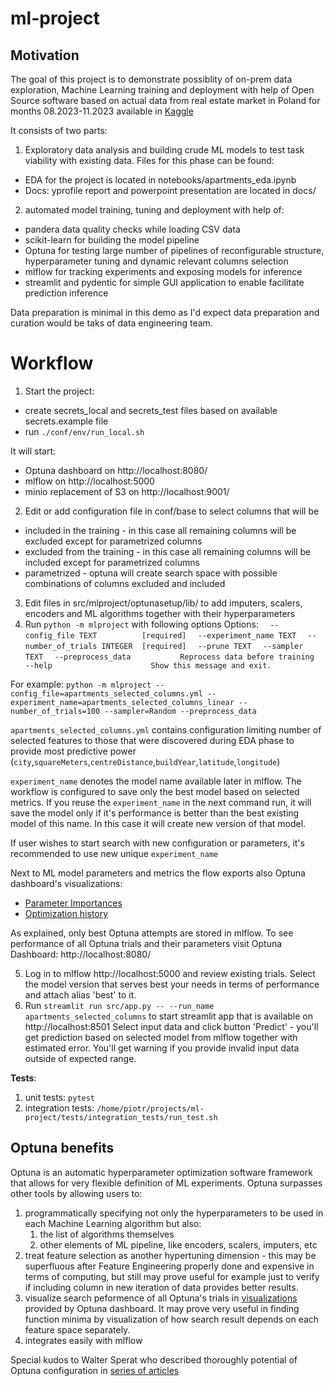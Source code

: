 # ml-project

## Motivation

The goal of this project is to demonstrate possiblity of on-prem data exploration, Machine Learning training and deployment with help of Open Source software based on actual data from real estate market in Poland for months 08.2023-11.2023 available in [Kaggle](https://www.kaggle.com/code/krzysztofjamroz/apartment-for-sale-in-poland-data-analysis/input)

It consists of two parts:
1. Exploratory data analysis and building crude ML models to test task viability with existing data. Files for this phase can be found:
* EDA for the project is located in notebooks/apartments_eda.ipynb
* Docs: yprofile report and powerpoint presentation are located in docs/

2. automated model training, tuning and deployment with help of:
  * pandera data quality checks while loading CSV data
  * scikit-learn for building the model pipeline
  * Optuna for testing large number of pipelines of reconfigurable structure, hyperparameter tuning and dynamic relevant columns selection
  * mlflow for tracking experiments and exposing models for inference
  * streamlit and pydentic for simple GUI application to enable facilitate prediction inference

Data preparation is minimal in this demo as I'd expect data preparation and curation would be taks of data engineering team.

# Workflow

1. Start the project:
* create secrets_local and secrets_test files based on available secrets.example file
* run `./conf/env/run_local.sh`

It will start:
* Optuna dashboard on http://localhost:8080/
* mlflow on           http://localhost:5000
* minio replacement of S3 on http://localhost:9001/

2. Edit or add configuration file in conf/base to select columns that will be
  * included in the training - in this case all remaining columns will be excluded except for parametrized columns
  * excluded from the training - in this case all remaining columns will be included except for parametrized columns
  * parametrized - optuna will create search space with possible combinations of columns excluded and included

3. Edit files in src/mlproject/optunasetup/lib/ to add imputers, scalers, encoders and ML algorithms together with their hyperparameters
4. Run `python -m mlproject` with following options
Options:
`  --config_file TEXT          [required]`
`  --experiment_name TEXT`
`  --number_of_trials INTEGER  [required]`
`  --prune TEXT`
`  --sampler TEXT`
`  --preprocess_data           Reprocess data before training`
`  --help                      Show this message and exit.`

For example:
`python -m mlproject --config_file=apartments_selected_columns.yml --experiment_name=apartments_selected_columns_linear --number_of_trials=100 --sampler=Random --preprocess_data`

`apartments_selected_columns.yml` contains configuration limiting number of selected features to those that were discovered during EDA phase to provide most predictive power (`city`,`squareMeters`,`centreDistance`,`buildYear`,`latitude`,`longitude`)

`experiment_name` denotes the model name available later in mlflow. The workflow is configured to save only the best model based on selected metrics. If you reuse the `experiment_name` in the next command run, it will save the model only if it's performance is better than the best existing model of this name. In this case it will create new version of that model.

If user wishes to start search with new configuration or parameters, it's recommended to use new unique `experiment_name`

Next to ML model parameters and metrics the flow exports also Optuna dashboard's visualizations:
* [Parameter Importances](https://optuna.readthedocs.io/en/v2.0.0/reference/generated/optuna.visualization.plot_param_importances.html)
* [Optimization history](https://optuna.readthedocs.io/en/stable/reference/visualization/generated/optuna.visualization.plot_optimization_history.html)

As explained, only best Optuna attempts are stored in mlflow. To see performance of all Optuna trials and their parameters visit Optuna Dashboard: http://localhost:8080/

5. Log in to mlflow http://localhost:5000 and review existing trials. Select the model version that serves best your needs in terms of performance and attach alias 'best' to it.
6. Run `streamlit run src/app.py -- --run_name apartments_selected_columns` to start streamlit app that is available on http://localhost:8501
Select input data and click button 'Predict' - you'll get prediction based on selected model from mlflow together with estimated error.
You'll get warning if you provide invalid input data outside of expected range.

**Tests**:
1. unit tests: `pytest`
2. integration tests: `/home/piotr/projects/ml-project/tests/integration_tests/run_test.sh`

## Optuna benefits

Optuna is an automatic hyperparameter optimization software framework that allows for very flexible definition of ML experiments. Optuna surpasses other tools by allowing users to:
1. programmatically specifying not only the hyperparameters to be used in each Machine Learning algorithm but also:
   1. the list of algorithms themselves
   2. other elements of ML pipeline, like encoders, scalers, imputers, etc
2. treat feature selection as another hypertuning dimension - this may be superfluous after Feature Engineering properly done and expensive in terms of computing, but still may prove useful for example just to verify if including column in new iteration of data provides better results.
3. visualize search peformence of all Optuna's trials in [visualizations](https://optuna.readthedocs.io/en/stable/reference/visualization/index.html) provided by Optuna dashboard. It may prove very useful in finding function minima by visualization of how search result depends on each feature space separately.
4. integrates easily with mlflow

Special kudos to Walter Sperat who described thoroughly potential of Optuna configuration in [series of articles](https://medium.com/@walter_sperat/using-optuna-with-sklearn-the-right-way-part-1-6b4ad0ab2451)
